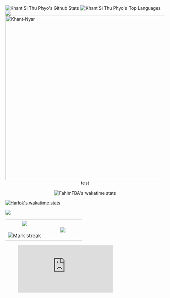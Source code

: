 <img alt="Khant Si Thu Phyo's Github Stats" src="https://github-readme-stats.vercel.app/api?username=Khant-Nyar&amp;show_icons=true&amp;count_private=true&amp;theme=react&amp;hide_border=true&amp;bg_color=0D1117">

<img alt="Khant Si Thu Phyo's Top Languages" src="https://github-readme-stats.vercel.app/api/top-langs/?username=Khant-Nyar&amp;langs_count=8&amp;count_private=true&amp;layout=compact&amp;theme=react&amp;hide_border=true&amp;bg_color=0D1117">

<img src="https://github-readme-streak-stats.herokuapp.com?user=Khant-Nyar&amp;theme=black-ice&amp;hide_border=true&amp;date_format=M%20j%5B%2C%20Y%5D">

<img src="https://github-profile-summary-cards.vercel.app/api/cards/profile-details?username=Khant-Nyar&amp;theme=dracula&amp;hide_border=true" width="520" alt="Khant-Nyar">


<div align="center">
    test
    <p><img src="https://github-readme-stats.vercel.app/api/wakatime?username=@KhantNyar&amp;layout=compact&amp;theme=synthwave&amp;v=2"
            data-origin="https://github-readme-stats.vercel.app/api/wakatime?username=@KhantNyar&amp;layout=compact&amp;theme=synthwave&amp;v=2"
            alt="FahimFBA's wakatime stats"></p>
</div>

[![Harlok's wakatime stats](https://github-readme-stats.vercel.app/api/wakatime?username=@KhantNyar)](https://github.com/anuraghazra/github-readme-stats)

<picture>
    <source srcset="https://github-readme-stats.vercel.app/api?username=Khant-Nyar&show_icons=true&theme=dark"
        media="(prefers-color-scheme: dark)" />
    <source srcset="https://github-readme-stats.vercel.app/api?username=Khant-Nyar&show_icons=true"
        media="(prefers-color-scheme: light), (prefers-color-scheme: no-preference)" />
    <img src="https://github-readme-stats.vercel.app/api?username=Khant-Nyar&show_icons=true" />
</picture>

<table border="0" align="center">
    <tbody>
        <tr border="0">
            <td width="50%" align="center">
                <img align="center"
                    src="https://github-readme-stats.vercel.app/api?username=Khant-Nyar&amp;theme=cobalt&amp;show_icons=true&amp;count_private=true">
                <br><br>
                <img title="🔥 Get streak stats for your profile at git.io/streak-stats" alt="Mark streak"
                    src="https://github-readme-streak-stats.herokuapp.com/?user=Khant-Nyar&amp;theme=dark&amp;hide_border=true">
            </td>
            <td width="50%" align="center">
                <img align="center"
                    src="https://github-readme-stats.anuraghazra1.vercel.app/api/top-langs/?username=Khant-Nyar&amp;theme=dark&amp;hide_border=true&amp;no-bg=true&amp;no-frame=true&amp;langs_count=10">
            </td>
        </tr>
    </tbody>
</table>

<figure><embed src="https://wakatime.com/share/@KhantNyar/0f2bfbd9-b12c-44dd-8023-8eb35d00a310.svg"></embed></figure>
